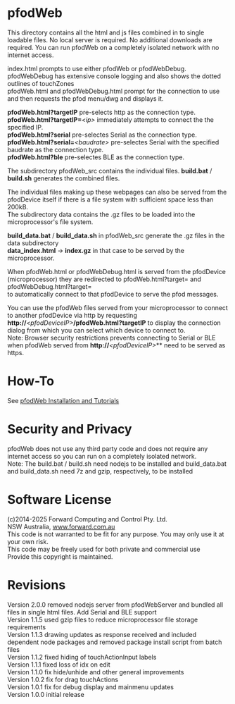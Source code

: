 # pfodWeb
This directory contains all the html and js files combined in to single loadable files. No local server is required. 
No additional downloads are required. You can run pfodWeb on a completely isolated network with no internet access.  

index.html prompts to use either pfodWeb or pfodWebDebug.  pfodWebDebug has extensive console logging and also shows the dotted outlines of touchZones  
pfodWeb.html and pfodWebDebug.html prompt for the connection to use and then requests the pfod menu/dwg and displays it.  

**pfodWeb.html?targetIP**  pre-selects http as the connection type.   
**pfodWeb.html?targetIP=**_\<ip\>_  immediately attempts to connect the the specified IP.    
**pfodWeb.html?serial**  pre-selectes Serial as the connection type.    
**pfodWeb.html?serial=**_\<baudrate\>_  pre-selectes Serial with the specified baudrate as the connection type.    
**pfodWeb.html?ble**  pre-selectes BLE as the connection type.    

The subdirectory pfodWeb_src contains the individual files.  **build.bat** / **build.sh** generates the combined files.

The individual files making up these webpages can also be served from the pfodDevice itself if there is a file system with sufficient space less than 200kB.  
The subdirectory data contains the .gz files to be loaded into the microprocessor's file system. 

**build_data.bat** / **build_data.sh** in pfodWeb_src generate the .gz files in the data subdirectory  
**data_index.html** -> **index.gz** in that case to be served by the microprocessor.  

When pfodWeb.html or pfodWebDebug.html is served from the pfodDevice (microprocessor) they are redirected to pfodWeb.html?target=<pfodDeviceIP> and pfodWebDebug.html?target=<pfodDeviceIP>  
to automatically connect to that pfodDevice to serve the pfod messages.  

You can use the pfodWeb files served from your microprocessor to connect to another pfodDevice via http by requesting  
**http://**_\<pfodDeviceIP\>_**/pfodWeb.html?targetIP**
to display the connection dialog from which you can select which device to connect to.  
Note: Browser security restrictions prevents connecting to Serial or BLE when pfodWeb served from **http://**_\<pfodDeviceIP\>_**  need to be served as https.       

# How-To
See [pfodWeb Installation and Tutorials](https://www.forward.com.au/pfod/pfodWeb/index.html)  

# Security and Privacy
pfodWeb does not use any third party code and does not require any internet access so you can run on a completely isolated network.  
Note: The build.bat / build.sh need nodejs to be installed and build_data.bat and build_data.sh need 7z and gzip, respectively, to be installed  

# Software License
(c)2014-2025 Forward Computing and Control Pty. Ltd.  
NSW Australia, www.forward.com.au  
This code is not warranted to be fit for any purpose. You may only use it at your own risk.  
This code may be freely used for both private and commercial use  
Provide this copyright is maintained.  

# Revisions
Version 2.0.0 removed nodejs server from pfodWebServer and bundled all files in single html files. Add Serial and BLE support    
Version 1.1.5 used gzip files to reduce microprocessor file storage requirements  
Version 1.1.3 drawing updates as response received and included dependent node packages and removed package install script from batch files  
Version 1.1.2 fixed hiding of touchActionInput labels  
Version 1.1.1 fixed loss of idx on edit  
Version 1.1.0 fix hide/unhide and other general improvements  
Version 1.0.2 fix for drag touchActions  
Version 1.0.1 fix for debug display and mainmenu updates  
Version 1.0.0 initial release  

